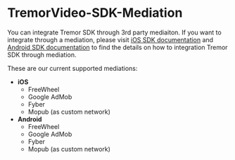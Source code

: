 # TremorVideo-SDK-Mediation

You can integrate Tremor SDK through 3rd party mediaiton. If you want to integrate through a mediation, please visit [iOS SDK documentation](https://github.com/TremorVideoMobile/TremorVideo-iOS-SDK) and [Android SDK documentation](https://github.com/TremorVideoMobile/TremorVideo-Android-SDK) to find the details on how to integration Tremor SDK through mediation.

These are our current supported mediations:
- **iOS**
  - FreeWheel
  - Google AdMob
  - Fyber
  - Mopub (as custom network)
- **Android**
  - FreeWheel
  - Google AdMob
  - Fyber
  - Mopub (as custom network)
